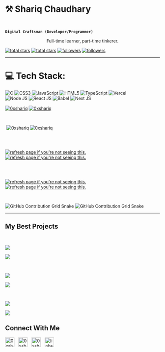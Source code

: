 <h1>⚒️ Shariq Chaudhary</h1>
<br /> 

**`Digital Craftsman (Developer/Programmer)`** 

<p align="center">Full-time learner, part-time tinkerer.</p>
<p align="left"> 
  <a href="https://github.com/0xshariq?tab=repositories&sort=stargazers#gh-light-mode-only">
    <img alt="total stars" title="Total stars on GitHub" src="https://custom-icon-badges.demolab.com/github/stars/0xshariq?color=3ea97d&style=for-the-badge&labelColor=40b682&logo=star#gh-light-mode-only"/></a>
  
  <a href="https://github.com/0xshariq?tab=repositories&sort=stargazers#gh-dark-mode-only">
    <img alt="total stars" title="Total stars on GitHub" src="https://custom-icon-badges.demolab.com/github/stars/0xshariq?color=655489&style=for-the-badge&labelColor=c691e9&logo=star#gh-dark-mode-only"/></a>
  
  <a href="https://github.com/0xshariq?tab=followers#gh-light-mode-only">
    <img alt="followers" title="Follow me on Github" src="https://custom-icon-badges.demolab.com/github/followers/0xshariq?color=2c4954&labelColor=2c3e50&style=for-the-badge&logo=person-add&label=Follow&logoColor=white#gh-light-mode-only"/></a>
    
  <a href="https://github.com/0xshariq?tab=followers#gh-dark-mode-only">
    <img alt="followers" title="Follow me on Github" src="https://custom-icon-badges.demolab.com/github/followers/0xshariq?color=dacc84&labelColor=f9e692&style=for-the-badge&logo=person-add&label=Follow&logoColor=white#gh-dark-mode-only"/></a>
</p>

---

# 💻 Tech Stack:
![C](https://img.shields.io/badge/c-%2300599C.svg?style=for-the-badge&logo=c&logoColor=white) 
![CSS3](https://img.shields.io/badge/css3-%231572B6.svg?style=for-the-badge&logo=css3&logoColor=white) 
![JavaScript](https://img.shields.io/badge/javascript-%23323330.svg?style=for-the-badge&logo=javascript&logoColor=%23F7DF1E) 
![HTML5](https://img.shields.io/badge/html5-%23E34F26.svg?style=for-the-badge&logo=html5&logoColor=white) 
![TypeScript](https://img.shields.io/badge/typescript-%23007ACC.svg?style=for-the-badge&logo=typescript&logoColor=white) 
![Vercel](https://img.shields.io/badge/vercel-%23000000.svg?style=for-the-badge&logo=vercel&logoColor=white)  
![Node JS](https://img.shields.io/badge/node.js-6DA55F?style=for-the-badge&logo=node.js&logoColor=white) 
![React JS](https://img.shields.io/badge/react-%2320232a.svg?style=for-the-badge&logo=react&logoColor=%2361DAFB) 
![Babel](https://img.shields.io/badge/Babel-F9DC3e?style=for-the-badge&logo=babel&logoColor=black) 
![Next JS](https://img.shields.io/badge/next.js-%2320232a.svg?style=for-the-badge&logo=next.js&logoColor=%2361DAFB)

<p><a href="https://github.com/0xshariq#gh-dark-mode-only" target="_blank"><img align="center" src="https://github-readme-stats.vercel.app/api/top-langs/?username=0xshariq&langs_count=6&show_icon=true&layout=compact&theme=nightowl#gh-dark-mode-only" alt="0xshariq" /></a>
  <a href="https://github.com/0xshariq#gh-light-mode-only" target="_blank"><img align="center" src="https://github-readme-stats.vercel.app/api/top-langs/?username=0xshariq&langs_count=6&show_icon=true&layout=compact&theme=vue#gh-light-mode-only" alt="0xshariq" /></a>
</p>

<br />

<p>&nbsp;<a href="https://github.com/0xshariq#gh-dark-mode-only" target="_blank"><img align="center" src="https://github-readme-stats.vercel.app/api?username=0xshariq&count_private=true&show_icons=true&theme=nightowl#gh-dark-mode-only" alt="0xshariq" /></a>
<a href="https://github.com/0xshariq#gh-light-mode-only" target="_blank"><img align="center" src="https://github-readme-stats.vercel.app/api?username=0xshariq&count_private=true&show_icons=true&theme=vue#gh-light-mode-only" alt="0xshariq" /></a>
</p> 
<br>
<br />

<p><a href="https://github.com/0xshariq#gh-dark-mode-only" target="_blank"><img align="center" src="https://github-readme-streak-stats-seven-chi.vercel.app?user=0xshariq&theme=nightowl#gh-dark-mode-only" alt="refresh page if you're not seeing this." /></a>
<a href="https://github.com/0xshariq#gh-light-mode-only" target="_blank"><img align="center" src="https://github-readme-streak-stats-seven-chi.vercel.app?user=0xshariq&theme=vue#gh-light-mode-only" alt="refresh page if you're not seeing this." /></a></p>
<br/>
<br />

<p><a href="https://github.com/0xshariq#gh-dark-mode-only" target="_blank"><img align="center" src="https://github-readme-activity-graph.vercel.app/graph?username=0xshariq&theme=nightowl#gh-dark-mode-only" alt="refresh page if you're not seeing this." /></a>
<a href="https://github.com/0xshariq#gh-light-mode-only" target="_blank"><img align="center" src="https://github-readme-activity-graph.vercel.app/graph?username=0xshariq&theme=vue#gh-light-mode-only" alt="refresh page if you're not seeing this." /></a></p>
<br/>

![GitHub Contribution Grid Snake](https://raw.githubusercontent.com/0xshariq/0xshariq/output/github-contribution-grid-snake-dark.svg?sanitize=true#gh-dark-mode-only)
![GitHub Contribution Grid Snake](https://raw.githubusercontent.com/0xshariq/0xshariq/output/github-contribution-grid-snake.svg?sanitize=true#gh-light-mode-only)

---

<h2>My Best Projects</h2> 
<br />
<p><a href="https://github.com/0xshariq/quran-next-app#gh-dark-mode-only" target="_blank"><img align="center" src="https://github-readme-stats.vercel.app/api/pin/?username=0xshariq&repo=quran-next-app&theme=nightowl&show_owner=true#gh-dark-mode-only"/></a></p>
<p><a href="https://github.com/0xshariq/quran-next-app#gh-light-mode-only" target="_blank"><img align="center" src="https://github-readme-stats.vercel.app/api/pin/?username=0xshariq&repo=quran-next-app&theme=vue&show_owner=true#gh-light-mode-only"/></a></p>
<br />

<p><a href="https://github.com/0xshariq/extra-care-medical-center#gh-dark-mode-only" target="_blank"><img align="center" src="https://github-readme-stats.vercel.app/api/pin/?username=0xshariq&repo=extra-care-medical-center&theme=nightowl&show_owner=true#gh-dark-mode-only"/></a></p>
<p><a href="https://github.com/0xshariq/extra-care-medical-center#gh-light-mode-only" target="_blank"><img align="center" src="https://github-readme-stats.vercel.app/api/pin/?username=0xshariq&repo=extra-care-medical-center&theme=vue&show_owner=true#gh-light-mode-only"/></a></p>
<br />
<p><a href="https://github.com/0xshariq/service-website#gh-dark-mode-only" target="_blank"><img align="center" src="https://github-readme-stats.vercel.app/api/pin/?username=0xshariq&repo=service-website&theme=nightowl&show_owner=true#gh-dark-mode-only"/></a></p>
<p><a href="https://github.com/0xshariq/service-website#gh-light-mode-only" target="_blank"><img align="center" src="https://github-readme-stats.vercel.app/api/pin/?username=0xshariq&repo=service-website&theme=vue&show_owner=true#gh-light-mode-only"/></a></p>

<h2>Connect With Me</h2> 
<p align="left">
<a href="https://x.com/Sharique_Ch" target="_blank"><img align="left" width="30px" style="padding-right:10px;" src="https://raw.githubusercontent.com/rahuldkjain/github-profile-readme-generator/master/src/images/icons/Social/twitter.svg" alt="0xshariq" /></a> 
<a href="https://instagram.com/sharique1303" target="_blank"><img align="left" width="30px" style="padding-right:10px;" src="https://raw.githubusercontent.com/rahuldkjain/github-profile-readme-generator/master/src/images/icons/Social/instagram.svg" alt="0xshariq" /></a> 
<a href="https://discordapp.com/users/0xshariq" target="_blank"><img align="left" width="30px" style="padding-right:10px" src="https://raw.githubusercontent.com/rahuldkjain/github-profile-readme-generator/master/src/images/icons/Social/discord.svg" alt="0xshariq" /></a>
<a href="https://linkedin.com/in/0xshariq" target="_blank"><img align="left" alt="linkedin" width="30px" style="padding-right: 10px;" src="https://cdn.jsdelivr.net/gh/devicons/devicon/icons/linkedin/linkedin-original.svg" /></a>
</p>